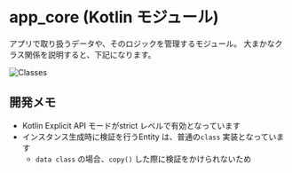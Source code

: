 # app_core (Kotlin モジュール)
アプリで取り扱うデータや、そのロジックを管理するモジュール。
大まかなクラス関係を説明すると、下記になります。

![Classes](https://www.plantuml.com/plantuml/svg/dLLTJnD157sVNp7f4mRTyEBB1YbAZ3O1n9B6vs5xssxOpk3CR0WX9C16yEC1V50ZWf46JT18OgA619GVCzqs_0k7_MYtIxSOzg7fthdtpBbdpjmT5v9mwTOTX2oRMmxWNAc0frZPTI27YS2bGdVb2SpTdUbP3ICwmo52u5aWtAgL14mG0NWPOVtSgjgoviuLOO49MpA-PE87jdoOZ4mmAZcnP90_B0AGpgeDOcWUbXOPBvjuLdARLlCtyGAfWeaBLDumSHUe2C9rv7qgRRc4LX1b4h035ObP9SNDnAs3tVRFXlBUAE-xyauHWg0iWHRYH6qCLnYVds0kbS6sOSmMmeLqq26qwWRq8hPXc99w9nH6s285Nh0OBN77nANYP3uHdxwKVd5GwRqMYRHga0o7yMMTB6rhHUl41JpYqwxZ31c6eTNIl_bO6svNQu4uwQPDizDk03ZIFFdSF7wfDIhZYyehoxlANAy-gKs0K2eMiF-duPzk_Jz8Hx7hSKYAEm1XZad9wlqWjCkKzrLvUshzM7dFzV-Mzyp_zAEFrnwxa3PSolHXiEFxuDKmSEjTmp_QyLSFz4ja7ru67bVXEpXN1c7bedBWCp62Nhez4bcBSTcnguvJRPS17acIlTIYMZiAhrPhRxzvyhjFhybR6ZTR8sAASKti7cCE41hTBmbrOU99MyZHjBXZCS5--lTiaKsn_MkxzN4N8PjAu1LYGUPeYdc6msdewOK2Pdz9hfn8NSAPkyKp4gkrR-Tl6shjlLf_fRnDFQZK-fdcd-f8Mw3zzn3fHmzlewnlZp6MCV7YO-bT7JM2SpO6KV8tlxItDoBDClDYfB7esw0BprTtccVxgHqDTq7dP9dAFtZHslg0-Y_73GxWghpNoZjKtdweMBhT627JCJszPcInMBEqDH4QroD2VrF_0G00 "Classes")



## 開発メモ
* Kotlin Explicit API モードがstrict レベルで有効となっています
* インスタンス生成時に検証を行うEntity は、普通の`class` 実装となっています
    * `data class` の場合、`copy()` した際に検証をかけられないため
